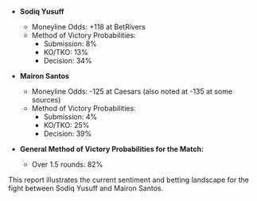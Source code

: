 - **Sodiq Yusuff**
  - Moneyline Odds: +118 at BetRivers
  - Method of Victory Probabilities:
    - Submission: 8%
    - KO/TKO: 13%
    - Decision: 34%

- **Mairon Santos**
  - Moneyline Odds: -125 at Caesars (also noted at -135 at some sources)
  - Method of Victory Probabilities:
    - Submission: 4%
    - KO/TKO: 25%
    - Decision: 39%

- **General Method of Victory Probabilities for the Match:**
  - Over 1.5 rounds: 82%
    
This report illustrates the current sentiment and betting landscape for the fight between Sodiq Yusuff and Mairon Santos.